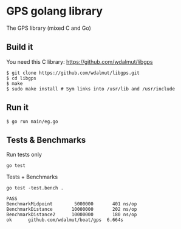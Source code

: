 # GPS golang library

The GPS library (mixed C and Go)

## Build it

You need this C library: https://github.com/wdalmut/libgps

```shell
$ git clone https://github.com/wdalmut/libgps.git
$ cd libgps
$ make
$ sudo make install # Sym links into /usr/lib and /usr/include
```

## Run it

```shell
$ go run main/eg.go
```

## Tests & Benchmarks

Run tests only

```shell
go test
```

Tests + Benchmarks

```shell
go test -test.bench .
```

```
PASS
BenchmarkMidpoint        5000000       401 ns/op
BenchmarkDistance       10000000       202 ns/op
BenchmarkDistance2      10000000       180 ns/op
ok      github.com/wdalmut/boat/gps  6.664s
```

